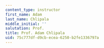 ```yaml
---
content_type: instructor
first_name: Adam
last_name: Chlipala
middle_initial: ''
salutation: Prof.
title: Prof. Adam Chlipala
uid: 75c777df-d9cb-ecea-6250-b2fe1336797a
---
```

